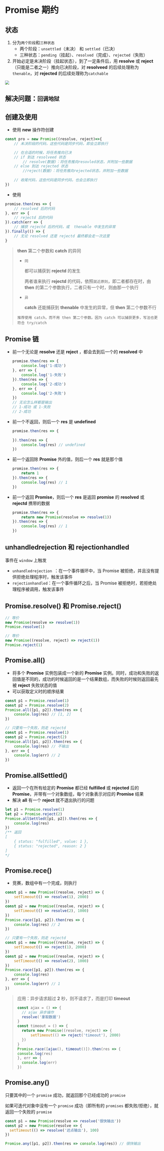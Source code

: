 # Promise 期约

## 状态

1. 分为`两个阶段`和`三种状态`
   - 两个阶段：`unsettled`（未决） 和 `settled`（已决）
   - 三种状态：`pending`（挂起）、`resolved`（完成）、`rejected`（失败）
2. 开始必定是未决阶段（挂起状态），到了一定条件后，用 **resolve** 或 **reject**（只能是二者之一）推向已决阶段，对 **resolveed** 的后续处理称为 `thenable`，对 **rejected** 的后续处理称为`catchable`

<img src="https://cdn.jsdelivr.net/gh/kingmusi/blogImages/img/2019-12-25-15-48-58.png" style="zoom:80%;" />

## 解决问题：`回调地狱`

## 创建及使用

- 使用 **new** 操作符创建

```javascript
const pro = new Promise((resolve, reject)=>{
    // 未决阶段的代码，这些代码是同步代码，即会立即执行

    // 在合适的时候，将任务推向已决
    // if 到达 resolveed 状态
    	// resolve(数据)：将任务推向resovled状态，并附加一些数据
    // else 到达 rejected 状态
    	//reject(数据)：将任务推向rejected状态，并附加一些数据
    
    // 收尾代码，这些代码是同步代码，也会立即执行
})
```

- 使用

```js
promise.then(res => {
    // resolved 后的代码
}, err => {
    // rejectd 后的代码
}).catch(err => {
    // 捕获 rejectd 后的代码，或  thenable 中发生的异常
}).finally(() => {
    // 无论 resolved 还是 rejectd 最终都会走一次这里
}
```

> **then** 第二个参数和 **catch** 的异同
>
> - `同`
>
>   都可以捕获到 **rejectd** 的发生
>
>   两者谁来执行 **rejectd** 的代码，依照`就近原则`，即二者都存在时，由 **then** 的第二个参数执行，二者只有一个时，则由那一个执行
>
> - `异`
>
>   **catch** 还能捕获到 **thenable** 中发生的异常，但 **then** 第二个参数不行
>
> `推荐使用 catch，而不用 then 第二个参数。因为 catch 可以捕获更多，写法也更符合 try/catch`

## **Promise** 链

- 前一个无论是 **resolve** 还是 **reject** ，都会去到后一个的 **resolved** 中

  ```js
  promise.then(res => {
      console.log('1-成功')
  }, err => {
      console.log('1-失败')
  }).then(res => {
      console.log('2-成功')
  }, err => {
      console.log('2-失败')
  })
  // 无论怎么样都是输出
  // 1-成功 或 1-失败
  // 2-成功
  ```

- 前一个不返回，则后一个 **res** 是 **undefined**

  ```js
  promise.then(res => {
  	
  }).then(res => {
      console.log(res) // undefined
  })
  ```

- 前一个返回除 **Promise** 外的值，则后一个 **res** 就是那个值

  ```js
  promise.then(res => {
      return 1
  }).then(res => {
      console.log(res) // 1
  })
  ```

- 前一个返回 **Promise**，则后一个 **res** 是返回 **promise** 的 **resolved** 或 **rejectd** 携带的数据 

  ```js
  promise.then(res => {
      return new Promise(resolve => resolve(1))
  }).then(res => {
      console.log(res) // 1
  })
  ```

## unhandledrejection 和 rejectionhandled

事件在 `window` 上触发

- `unhandledrejection `：在一个事件循环中，当 Promise 被拒绝，并且没有提供拒绝处理程序时，触发该事件
- `rejectionhandled`：在一个事件循环之后，当 Promise 被拒绝时，若拒绝处理程序被调用，触发该事件

## **Promise.resolve()** 和 **Promise.reject()**

```js
// 等价
new Promise(resolve => resolve(1))
Promise.resolve(1)
```

```js
// 等价
new Promise((resolve, reject) => reject(1))
Promise.reject(1)
```

## **Promise.all()**

- 将多个  **Promise** 实例包装成一个新的  **Promise** 实例。同时，成功和失败的返回值是不同的，成功的时候返回的是一个结果数组，而失败的时候则返回最先被 **reject** 失败状态的值
- 可以获取定义时的顺序结果

```js
const p1 = Promise.resolve(1)
const p2 = Promise.resolve(2)
Promise.all([p1, p2]).then(res => {
    console.log(res) // [1, 2]
})

// 只要有一个失败，则走 rejectd
const p1 = Promise.resolve(1)
const p2 = Promise.reject(2)
Promise.all([p1, p2]).then(res => {
    console.log(res) // 不输出
}, err => {
    console.log(err) // 2
})
```

## **Promise.allSettled()**

- 返回一个在所有给定的 **Promise** 都已经 **fulfilled** 或 **rejected** 后的 **Promise**，并带有一个对象数组，每个对象表示对应的 **Promise** 结果
- 解决 **all** 有一个 **reject** 就不退出执行的问题

```js
let p1 = Promise.resolve(1)
let p2 = Promise.reject(2)
Promise.allSettled([p1, p2]).then(res => {
    console.log(res)
})
/** 返回
[
	{ status: "fulfilled", value: 1 },
	{ status: "rejected", reason: 2 }
]
*/
```

## **Promise.rece()**

- 竞赛，数组中有一个完成，则执行

```js
const p1 = new Promise((resolve, reject) => {
	setTimeout(() => resolve(1), 2000)
})
const p2 = new Promise((resolve, reject) => {
	setTimeout(() => resolve(2), 1000)
})
Promise.race([p1, p2]).then(res => {
	console.log(res) // 2
})

// 只要有一个失败，则走 rejectd
const p1 = new Promise((resolve, reject) => {
	setTimeout(() => reject(1), 2000)
})
const p2 = new Promise((resolve, reject) => {
	setTimeout(() => resolve(2), 1000)
})
Promise.race([p1, p2]).then(res => {
	console.log(res) 
}, err => {
	console.log(err) // 1
})
```

> 应用：异步请求超过 **2** 秒，则不请求了，而是打印 **timeout**
>
> ```js
> const ajax = () => {
> 	// ajax 异步操作
> 	resolve('拿取数据')
> }
> const timeout = () => {
> 	return new Promise((resolve, reject) => {
> 		setTimeout(() => reject('timeout'), 2000)
> 	})
> }
> Promise.race([ajax(), timeout()]).then(res => {
> console.log(res)
> }, err => {
> 	console.log(err)
> })
> ```

## Promise.any()

只要其中的一个 `promise` 成功，就返回那个已经成功的 `promise` 

如果可迭代对象中没有一个 `promise` 成功（即所有的 `promises` 都失败/拒绝），就返回一个失败的 `promise`

```js
const p1 = new Promise(resolve => resolve('很快输出'))
const p2 = new Promise(resolve => {
  setTimeout(() => resolve('迟点输出'), 100)
})

Promise.any([p1, p2]).then(res => console.log(res)) // 很快输出
```

